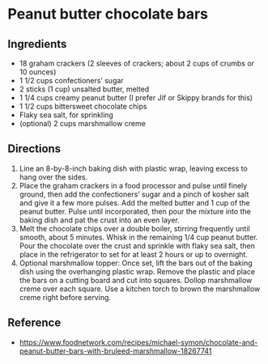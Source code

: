 # Peanut butter chocolate bars

## Ingredients

- 18 graham crackers (2 sleeves of crackers; about 2 cups of crumbs or 10 ounces)
- 1 1/2 cups confectioners’ sugar
- 2 sticks (1 cup) unsalted butter, melted
- 1 1/4 cups creamy peanut butter (I prefer Jif or Skippy brands for this)
- 1 1/2 cups bittersweet chocolate chips
- Flaky sea salt, for sprinkling
- (optional) 2 cups marshmallow creme

## Directions

1. Line an 8-by-8-inch baking dish with plastic wrap, leaving excess to hang over the sides.
2. Place the graham crackers in a food processor and pulse until finely ground, then add the confectioners’ sugar and a pinch of kosher salt and give it a few more pulses. Add the melted butter and 1 cup of the peanut butter. Pulse until incorporated, then pour the mixture into the baking dish and pat the crust into an even layer.
3. Melt the chocolate chips over a double boiler, stirring frequently until smooth, about 5 minutes. Whisk in the remaining 1/4 cup peanut butter. Pour the chocolate over the crust and sprinkle with flaky sea salt, then place in the refrigerator to set for at least 2 hours or up to overnight.
4. Optional marshmallow topper: Once set, lift the bars out of the baking dish using the overhanging plastic wrap. Remove the plastic and place the bars on a cutting board and cut into squares. Dollop marshmallow creme over each square. Use a kitchen torch to brown the marshmallow creme right before serving.

## Reference

- <https://www.foodnetwork.com/recipes/michael-symon/chocolate-and-peanut-butter-bars-with-bruleed-marshmallow-18267741>
 